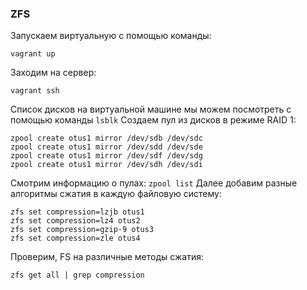### ZFS
Запускаем виртуальную с помощью команды:
```
vagrant up
```
Заходим на сервер:
```
vagrant ssh
```
Список дисков на виртуальной машине мы можем посмотреть с помощью команды `lsblk`
Создаем пул из дисков в режиме RAID 1:
```
zpool create otus1 mirror /dev/sdb /dev/sdc
zpool create otus1 mirror /dev/sdd /dev/sde
zpool create otus1 mirror /dev/sdf /dev/sdg
zpool create otus1 mirror /dev/sdh /dev/sdi
```
Смотрим информацию о пулах: `zpool list`
Далее добавим разные алгоритмы сжатия в каждую файловую систему:
```
zfs set compression=lzjb otus1
zfs set compression=lz4 otus2
zfs set compression=gzip-9 otus3
zfs set compression=zle otus4
```
Проверим, FS на различные методы сжатия: 
```
zfs get all | grep compression
```
